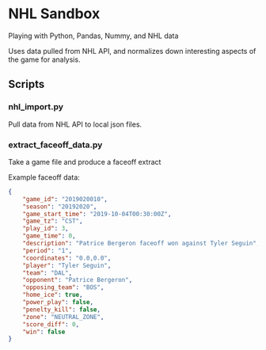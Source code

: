 # NHL Sandbox

Playing with Python, Pandas, Nummy, and NHL data

Uses data pulled from NHL API, and normalizes down interesting aspects of the game for analysis.

## Scripts

### nhl_import.py

Pull data from NHL API to local json files.

### extract_faceoff_data.py

Take a game file and produce a faceoff extract

Example faceoff data:

```json
{
    "game_id": "2019020010",
    "season": "20192020",
    "game_start_time": "2019-10-04T00:30:00Z",
    "game_tz": "CST",
    "play_id": 3,
    "game_time": 0,
    "description": "Patrice Bergeron faceoff won against Tyler Seguin",
    "period": "1",
    "coordinates": "0.0,0.0",
    "player": "Tyler Seguin",
    "team": "DAL",
    "opponent": "Patrice Bergeron",
    "opposing_team": "BOS",
    "home_ice": true,
    "power_play": false,
    "penelty_kill": false,
    "zone": "NEUTRAL_ZONE",
    "score_diff": 0,
    "win": false
}
```